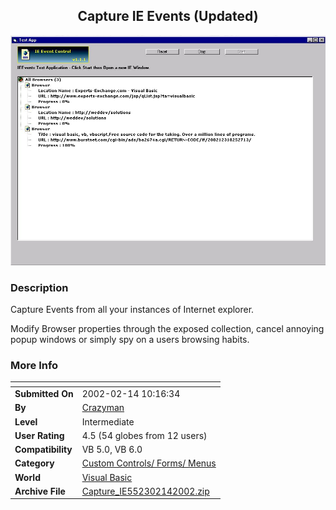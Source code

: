 ﻿<div align="center">

## Capture IE Events \(Updated\)

<img src="PIC2002123103281610.jpg">
</div>

### Description

Capture Events from all your instances of Internet explorer.

Modify Browser properties through the exposed collection, cancel annoying popup windows or simply spy on a users browsing habits.
 
### More Info
 


<span>             |<span>
---                |---
**Submitted On**   |2002-02-14 10:16:34
**By**             |[Crazyman](https://github.com/Planet-Source-Code/PSCIndex/blob/master/ByAuthor/crazyman.md)
**Level**          |Intermediate
**User Rating**    |4.5 (54 globes from 12 users)
**Compatibility**  |VB 5\.0, VB 6\.0
**Category**       |[Custom Controls/ Forms/  Menus](https://github.com/Planet-Source-Code/PSCIndex/blob/master/ByCategory/custom-controls-forms-menus__1-4.md)
**World**          |[Visual Basic](https://github.com/Planet-Source-Code/PSCIndex/blob/master/ByWorld/visual-basic.md)
**Archive File**   |[Capture\_IE552302142002\.zip](https://github.com/Planet-Source-Code/crazyman-capture-ie-events-updated__1-31098/archive/master.zip)








